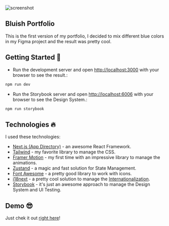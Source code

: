 ![screenshot](https://github.com/pr0mming/bluish-portfolio/assets/20020612/c2ce6b95-bd88-4413-91fc-617d89ea8209)

## Bluish Portfolio

This is the first version of my portfolio, I decided to mix different blue colors in my Figma project and the result was pretty cool.

## Getting Started :rocket:

- Run the development server and open [http://localhost:3000](http://localhost:3000) with your browser to see the result.:

```bash
npm run dev
```

- Run the Storybook server and open [http://localhost:6006](http://localhost:6006) with your browser to see the Design System.:

```bash
npm run storybook
```

## Technologies :fire:

I used these technologies:

- [Next.js (App Directory)](https://nextjs.org/) - an awesome React Framework.
- [Tailwind](https://tailwindcss.com/) - my favorite library to manage the CSS.
- [Framer Motion](https://www.framer.com/motion/) - my first time with an impressive library to manage the animations.
- [Zustand](https://zustand-demo.pmnd.rs/) - a magic and fast solution for State Management.
- [Font Awesome](https://fontawesome.com/) - a pretty good library to work with icons.
- [i18next](https://i18next.com/) - a pretty cool solution to manage the [Internationalization](https://developer.mozilla.org/en-US/docs/Mozilla/Add-ons/WebExtensions/API/i18n).
- [Storybook](https://storybook.js.org/) - it's just an awesome approach to manage the Design System and UI Testing.

## Demo :sunglasses:

Just chek it out [right here](https://pr0mming.dev)!
